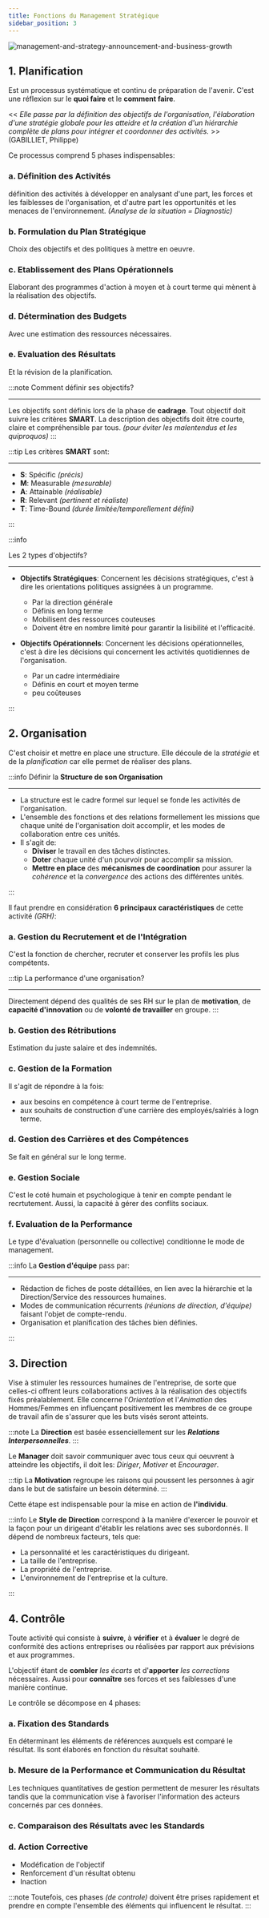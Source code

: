 ```yaml
---
title: Fonctions du Management Stratégique
sidebar_position: 3
---
```


![management-and-strategy-announcement-and-business-growth](https://user-images.githubusercontent.com/72823374/173613014-12af257d-d4c9-4434-ac63-740c831cb8a8.png)

## 1. Planification

Est un processus systématique et continu de préparation de l'avenir. C'est une réflexion sur le **quoi faire** et le **comment faire**.

<< _Elle passe par la définition des objectifs de l'organisation, l'élaboration d'une stratégie globale pour les atteidre et la création d'un hiérarchie complète de plans pour intégrer et coordonner des activités._ >> (GABILLIET, Philippe)

Ce processus comprend 5 phases indispensables:

### a. Définition des Activités

définition des activités à développer en analysant d'une part, les forces et les faiblesses de l'organisation, et d'autre part les opportunités et les menaces de l'environnement. _(Analyse de la situation = Diagnostic)_

### b. Formulation du Plan Stratégique

Choix des objectifs et des politiques à mettre en oeuvre.

### c. Etablissement des Plans Opérationnels

Elaborant des programmes d'action à moyen et à court terme qui mènent à la réalisation des objectifs.

### d. Détermination des Budgets

Avec une estimation des ressources nécessaires.

### e. Evaluation des Résultats

Et la révision de la planification.

:::note
Comment définir ses objectifs?

---

Les objectifs sont définis lors de la phase de **cadrage**. Tout objectif doit suivre les critères **SMART**. La description des objectifs doit être courte, claire et compréhensible par tous. _(pour éviter les malentendus et les quiproquos)_
:::

:::tip
Les critères **SMART** sont:

---

- **S**: Spécific _(précis)_
- **M**: Measurable _(mesurable)_
- **A**: Attainable _(réalisable)_
- **R**: Relevant _(pertinent et réaliste)_
- **T**: Time-Bound _(durée limitée/temporellement défini)_

:::

:::info

Les 2 types d'objectifs?

---

- **Objectifs Stratégiques**: Concernent les décisions stratégiques, c'est à dire les orientations politiques assignées à un programme.

  - Par la direction générale
  - Définis en long terme
  - Mobilisent des ressources couteuses
  - Doivent être en nombre limité pour garantir la lisibilité et l'efficacité.

- **Objectifs Opérationnels**: Concernent les décisions opérationnelles, c'est à dire les décisions qui concernent les activités quotidiennes de l'organisation.

  - Par un cadre intermédiaire
  - Définis en court et moyen terme
  - peu coûteuses

:::

## 2. Organisation

C'est choisir et mettre en place une structure.
Elle découle de la _stratégie_ et de la _planification_ car elle permet de réaliser des plans.

:::info
Définir la **Structure de son Organisation**

---

- La structure est le cadre formel sur lequel se fonde les activités de l'organisation.
- L'ensemble des fonctions et des relations formellement les missions que chaque unité de l'organisation doit accomplir, et les modes de collaboration entre ces unités.
- Il s'agit de:
  - **Diviser** le travail en des tâches distinctes.
  - **Doter** chaque unité d'un pourvoir pour accomplir sa mission.
  - **Mettre en place** des **mécanismes de coordination** pour assurer la _cohérence_ et la _convergence_ des actions des différentes unités.

:::

Il faut prendre en considération **6 principaux caractéristiques** de cette activité _(GRH)_:

### a. Gestion du Recrutement et de l'Intégration

C'est la fonction de chercher, recruter et conserver les profils les plus compétents.

:::tip
La performance d'une organisation?

---

Directement dépend des qualités de ses RH sur le plan de **motivation**, de **capacité d'innovation** ou de **volonté de travailler** en groupe.
:::

### b. Gestion des Rétributions

Estimation du juste salaire et des indemnités.

### c. Gestion de la Formation

Il s'agit de répondre à la fois:

- aux besoins en compétence à court terme de l'entreprise.
- aux souhaits de construction d'une carrière des employés/salriés à logn terme.

### d. Gestion des Carrières et des Compétences

Se fait en général sur le long terme.

### e. Gestion Sociale

C'est le coté humain et psychologique à tenir en compte pendant le recrtutement. Aussi, la capacité à gérer des conflits sociaux.

### f. Evaluation de la Performance

Le type d'évaluation (personnelle ou collective) conditionne le mode de management.

:::info
La **Gestion d'équipe** pass par:

---

- Rédaction de fiches de poste détaillées, en lien avec la hiérarchie et la Direction/Service des ressources humaines.
- Modes de communication récurrents _(réunions de direction, d'équipe)_ faisant l'objet de compte-rendu.
- Organisation et planification des tâches bien définies.

:::

## 3. Direction

Vise à stimuler les ressources humaines de l'entreprise, de sorte que celles-ci offrent leurs collaborations actives à la réalisation des objectifs fixés préalablement. Elle concerne l'_Orientation_ et l'_Animation_ des Hommes/Femmes en influençant positivement les membres de ce groupe de travail afin de s'assurer que les buts visés seront atteints.

:::note
La **Direction** est basée essenciellement sur les **_Relations Interpersonnelles_**.
:::

Le **Manager** doit savoir communiquer avec tous ceux qui oeuvrent à atteindre les objectifs, il doit les: _Diriger_, _Motiver_ et _Encourager_.

:::tip
La **Motivation** regroupe les raisons qui poussent les personnes à agir dans le but de satisfaire un besoin déterminé.
:::

Cette étape est indispensable pour la mise en action de **l'individu**.

:::info
Le **Style de Direction** correspond à la manière d'exercer le pouvoir et la façon pour un dirigeant d'établir les relations avec ses subordonnés. Il dépend de nombreux facteurs, tels que:

- La personnalité et les caractéristiques du dirigeant.
- La taille de l'entreprise.
- La propriété de l'entreprise.
- L'environnement de l'entreprise et la culture.

:::

## 4. Contrôle

Toute activité qui consiste à **suivre**, à **vérifier** et à **évaluer** le degré de conformité des actions entreprises ou réalisées par rapport aux prévisions et aux programmes.

L'objectif étant de **combler** _les écarts_ et d'**apporter** _les corrections_ nécessaires. Aussi pour **connaître** ses forces et ses faiblesses d'une manière continue.

Le contrôle se décompose en 4 phases:

### a. Fixation des Standards

En déterminant les éléments de références auxquels est comparé le résultat. Ils sont élaborés en fonction du résultat souhaité.

### b. Mesure de la Performance et Communication du Résultat

Les techniques quantitatives de gestion permettent de mesurer les résultats tandis que la communication vise à favoriser l'information des acteurs concernés par ces données.

### c. Comparaison des Résultats avec les Standards

### d. Action Corrective

- Modéfication de l'objectif
- Renforcement d'un résultat obtenu
- Inaction

:::note
Toutefois, ces phases _(de controle)_ doivent être prises rapidement et prendre en compte l'ensemble des éléments qui influencent le résultat.
:::
